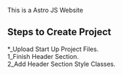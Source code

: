 This is a Astro JS Website

## Steps to Create Project

*_Upload Start Up Project Files.  
1_Finish Header Section.   
2_Add Header Section Style Classes.   
